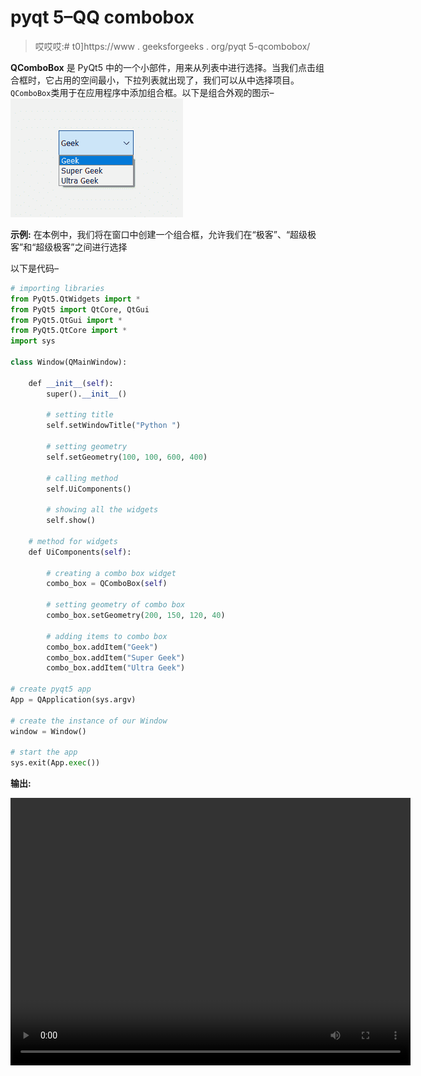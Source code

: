 # pyqt 5–QQ combobox

> 哎哎哎:# t0]https://www . geeksforgeeks . org/pyqt 5-qcombobox/

**QComboBox** 是 PyQt5 中的一个小部件，用来从列表中进行选择。当我们点击组合框时，它占用的空间最小，下拉列表就出现了，我们可以从中选择项目。`QComboBox`类用于在应用程序中添加组合框。以下是组合外观的图示–
![](img/d3a2f12c57d85cfa6d3554d271938568.png)

**示例:**
在本例中，我们将在窗口中创建一个组合框，允许我们在“极客”、“超级极客”和“超级极客”之间进行选择

以下是代码–

```py
# importing libraries
from PyQt5.QtWidgets import * 
from PyQt5 import QtCore, QtGui
from PyQt5.QtGui import * 
from PyQt5.QtCore import * 
import sys

class Window(QMainWindow):

    def __init__(self):
        super().__init__()

        # setting title
        self.setWindowTitle("Python ")

        # setting geometry
        self.setGeometry(100, 100, 600, 400)

        # calling method
        self.UiComponents()

        # showing all the widgets
        self.show()

    # method for widgets
    def UiComponents(self):

        # creating a combo box widget
        combo_box = QComboBox(self)

        # setting geometry of combo box
        combo_box.setGeometry(200, 150, 120, 40)

        # adding items to combo box
        combo_box.addItem("Geek")
        combo_box.addItem("Super Geek")
        combo_box.addItem("Ultra Geek")

# create pyqt5 app
App = QApplication(sys.argv)

# create the instance of our Window
window = Window()

# start the app
sys.exit(App.exec())
```

**输出:**

<video class="wp-video-shortcode" id="video-396219-1" width="640" height="428" preload="metadata" controls=""><source type="video/mp4" src="https://media.geeksforgeeks.org/wp-content/uploads/20200410181342/Python-10-04-2020-18_13_17.mp4?_=1">[https://media.geeksforgeeks.org/wp-content/uploads/20200410181342/Python-10-04-2020-18_13_17.mp4](https://media.geeksforgeeks.org/wp-content/uploads/20200410181342/Python-10-04-2020-18_13_17.mp4)</video>